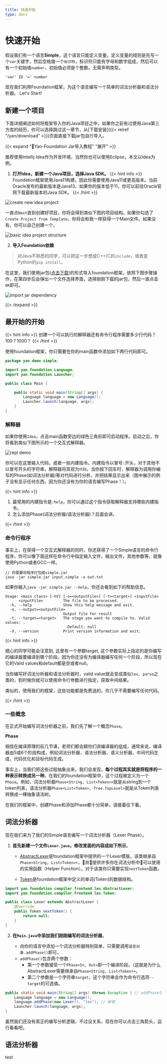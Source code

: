 ```yaml
---
title: 快速开始
type: docs
---
```


# 快速开始

假设我们有一个语言**Simple**，这个语言只能定义变量，定义变量的规则是先写一个`var`关键字，然后空格接一个`标识符`，标识符只能有字母和数字组成，然后可以有一个初始值`number`，初始值必须是个整数。无需声明类型。

```
'var' ID '=' number
```

现在我们利用Foundation框架，为这个语言编写一个简单的词法分析器和语法分析器。 Let's Start!

## 新建一个项目

下面详细阐述如何将框架导入你的Java项目之中，如果你之前有过使用Java第三方库的经历，你可以选择跳过这一章节，从[下载安装]({{< relref "/yan/download" >}})页面直接下载jar包自行导入。

{{< expand "Yan-Foundation Jar导入教程" "展开" >}}

推荐使用Intellij Idea作为开发环境，当然你也可以使用Eclipse，本文以Idea为例。

1. **打开Idea，新建一个Java项目，选择Java SDK。**
{{< hint info >}}
Foundation框架使用Java11构建，因此你需要使用Java11或更高版本。当前Oracle发布的最新版本是Java13，如果你的版本低于11，你可以前往Oracle官网下载最新版本的Java SDK。
{{< /hint >}}

![create new idea project](/img/quick-start/new-project.png)

一直点`Next`直到创建好项目，你将会得到类似下图的项目结构。如果你勾选了`Create Project from Template`，你将会和我一样获得一个Main文件。如果没有，你可以自己创建一个。

![basic idea project structure](/img/quick-start/idea-project-structure.png)

2. **导入Foundation依赖**

> 对Java不熟悉的同学，可以把这一步想成C++/C的`include`，或者是Python的`pip install`。

在这里，我们使用jar包([点击下载]())的形式导入foundation框架。依照下图步骤操作，在第四步后会弹出一个文件选择界面，选择刚刚下载的jar包，然后一直点击`OK`即可。

![import jar dependency](/img/quick-start/import.png)

{{< /expand >}}

## 最开始的开始

{{< hint info >}}
创建一个可以执行的解释器还有命令行程序需要多少行代码？100？1000？
{{< /hint >}}

使用foundation框架，你只需要在你的main函数中添加如下两行代码即可。

```java
package yan.demo.simple;

import yan.foundation.Language;
import yan.foundation.Launcher;

public class Main {

    public static void main(String[] args) {
        Language language = new Language();
        Launcher.launch(language, args);
    }
}
```

### 解释器

如果你使用`Idea`，点击main函数旁边的绿色三角形即可启动程序。启动之后，你将看到类似下图所示的一个交互式解释器。

![repl demo](/img/quick-start/repl-demo.gif)


你可以在这里输入代码，或者一些内建指令。内建指令以冒号`:`开头，对于其他不以冒号开头的字符串，解释器将其视为`代码`，当你按下回车时，解释器为调用你编写的Phase(如词法分析器)等对代码进行分析，并把结果显示出来（图中展示的例子没有显示任何东西，因为你还没有为你的语言编写Phase！）。

{{< hint info >}}

1. 最常用的内建指令是`:help`，你可以通过这个指令获取解释器支持哪些内建指令。
2. 怎么添加Phase(词法分析器/语法分析器)？后面会讲。

{{< /hint >}}

### 命令行程序

事实上，在获得一个交互式解释器的同时，你还获得了一个Simple语言的命令行程序，你可以像下面这样在命令行中指定输入文件，输出文件，其他参数等，就像使用Python或者GCC一样。

```shell
// 你需要将程序打包成simple.jar
java -jar simple.jar input.simple -o out.txt
```

如果你输入`java -jar simple.jar --help`，你还会看到如下的帮助信息。

```shell
Usage: <main class> [-hV] [-o=<outputFile>] [-t=<target>] <inputFile>
      <inputFile>         The file to be processed.
  -h, --help              Show this help message and exit.
  -o, --output=<outputFile>
                          Output file for result
  -t, --target=<target>   The stage you want to compile to. Valid values: .
                            Default: null
  -V, --version           Print version information and exit.
```

{{< hint info >}}

细心的同学可能会注意到, 这里有一个参数target, 这个参数实际上指定的是你编写的编译器要编译到哪个阶段。因为你还没有为编译器编写任何一个阶段，所以现在它的Valid values和default都是空或者null。

当你编写好词法分析器和语法分析器时，valid value就会变成类似`lex, parse`之类的，到时候你就可以使用命令行参数进行指定，获取中间结果。

类似的，使用我们的框架，这些功能都是免费送的，你几乎不需要编写任何代码。

{{< /hint >}}

### 一些概念

在正式开始编写词法分析器之前，我们先了解一个概念`Phase`。

**Phase**

相信在编译原理的前几节课，老师们都会跟你们讲编译器的组成，通常来说，编译器由5或6个阶段构成，例如词法分析器，语法分析器，语义分析器，中间代码生成，代码优化和目标代码生成。

事实上，当我们把这些过程抽象出来，我们会发现，**每个过程其实就是将程序的一种表示转换成另一种**。在我们的foundation框架中，这个过程被定义为一个`Phase`。例如，词法分析器`Phase<String, List<Token>>`就是从string到一个token列表，语法分析器`Phase<List<Token>, Tree.TopLevel>`就是从Token列表转换成一棵抽象语法树。

在我们的框架中，创建Phase和添加Phase都十分简单，请接着往下看。

## 词法分析器

现在我们来为了我们的Simple语言编写一个词法分析器（Lexer Phase）。

1. **首先新建一个文件`Lexer.java`，修改里面的内容成如下所示**。
    - [AbstractLexer]()是foundation框架中提供的一个Lexer模版，该类继承自`Phase<String, List<Token>>`，并提供许多你在词法分析中可以使用的实用函数（Helper Function）。对于该类你只需要实现`nextToken`函数。

    - [Token]()是foundation框架中定义的单词(Token)的数据结构。

```java
import yan.foundation.compiler.frontend.lex.AbstractLexer;
import yan.foundation.compiler.frontend.lex.Token;

public class Lexer extends AbstractLexer {
    @Override
    public Token nextToken() {
        return null;
    }
}
```

2. **在`Main.java`中添加我们刚刚编写的词法分析器**。

    - 向你的语言中添加一个词法分析器特别简单，只需要调用`语言对象.addPhase()`即可。
    - `addPhase()`包含两个参数：
        - 第一个参数接受一个`Phase<In, Out>`即一个编译阶段。（这就是为什么AbstractLexer需要继承自`Phase<String, List<Token>>`。
        - 第二个参数是一个字符串`target`，这个字符串会作为命令行选项`--target`的可选值。

```java
public static void main(String[] args) throws Exception { // addPhase可能会抛出异常
    Language language = new Language();
    language.addPhase(new Lexer(), "lex"); // 新增
    Launcher.launch(language, args);
}
```

虽然我们还没有真正的编写分析逻辑，不过没关系，现在你可以点击三角箭头，运行看看吧。

## 语法分析器

test